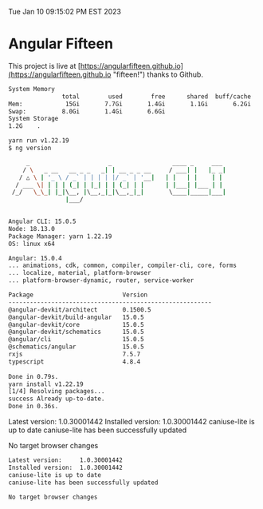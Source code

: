 Tue Jan 10 09:15:02 PM EST 2023

# Angular Fifteen


This project is live at [https://angularfifteen.github.io](https://angularfifteen.github.io "fifteen!") thanks to Github.

```bash
System Memory
               total        used        free      shared  buff/cache   available
Mem:            15Gi       7.7Gi       1.4Gi       1.1Gi       6.2Gi       6.1Gi
Swap:          8.0Gi       1.4Gi       6.6Gi
System Storage
1.2G	.
```
```bash
yarn run v1.22.19
$ ng version

     _                      _                 ____ _     ___
    / \   _ __   __ _ _   _| | __ _ _ __     / ___| |   |_ _|
   / △ \ | '_ \ / _` | | | | |/ _` | '__|   | |   | |    | |
  / ___ \| | | | (_| | |_| | | (_| | |      | |___| |___ | |
 /_/   \_\_| |_|\__, |\__,_|_|\__,_|_|       \____|_____|___|
                |___/
    

Angular CLI: 15.0.5
Node: 18.13.0
Package Manager: yarn 1.22.19
OS: linux x64

Angular: 15.0.4
... animations, cdk, common, compiler, compiler-cli, core, forms
... localize, material, platform-browser
... platform-browser-dynamic, router, service-worker

Package                         Version
---------------------------------------------------------
@angular-devkit/architect       0.1500.5
@angular-devkit/build-angular   15.0.5
@angular-devkit/core            15.0.5
@angular-devkit/schematics      15.0.5
@angular/cli                    15.0.5
@schematics/angular             15.0.5
rxjs                            7.5.7
typescript                      4.8.4
    
Done in 0.79s.
yarn install v1.22.19
[1/4] Resolving packages...
success Already up-to-date.
Done in 0.36s.
```
Latest version:     1.0.30001442
Installed version:  1.0.30001442
caniuse-lite is up to date
caniuse-lite has been successfully updated

No target browser changes
```bash
Latest version:     1.0.30001442
Installed version:  1.0.30001442
caniuse-lite is up to date
caniuse-lite has been successfully updated

No target browser changes
```
```bash
